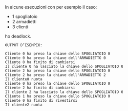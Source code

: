 In alcune esecuzioni con per esempio il caso: 

- 1 spogliatoio
- 2 armadietti 
- 3 clienti
 
ho deadlock.

```
OUTPUT D’ESEMPIO:
 
Cliente 0 ha preso la chiave dello SPOGLIATOIO 0
Cliente 0 ha preso la chiave dell'ARMADIETTO 0
Cliente 0 ha finito di cambiarsi
Il cliente 0 ha lasciato la chiave dello SPOGLIATOIO 0
Cliente 2 ha preso la chiave dello SPOGLIATOIO 0
Cliente 2 ha preso la chiave dell'ARMADIETTO 2
Il cliente0 nuota
Cliente 0 ha preso la chiave dello SPOGLIATOIO 0
Cliente 2 ha finito di cambiarsi
Il cliente 2 ha lasciato la chiave dello SPOGLIATOIO 0
Cliente 1 ha preso la chiave dello SPOGLIATOIO 0
Cliente 0 ha finito di rivestirsi
Il cliente2 nuota
```

